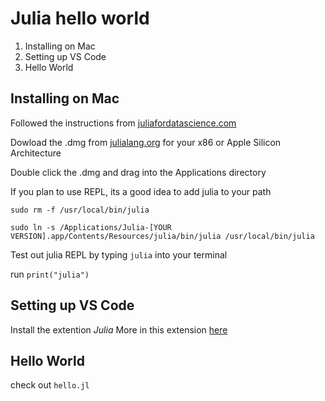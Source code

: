 # Julia hello world

1. Installing on Mac
1. Setting up VS Code
1. Hello World


## Installing on Mac
Followed the instructions from [juliafordatascience.com](https://www.juliafordatascience.com/first-steps-1-installing-julia/)

Dowload the .dmg from [julialang.org](https://julialang.org/downloads/?ref=juliafordatascience.com) for your x86 or Apple Silicon Architecture

Double click the .dmg and drag into the Applications directory

If you plan to use REPL, its a good idea to add julia to your path

```
sudo rm -f /usr/local/bin/julia

sudo ln -s /Applications/Julia-[YOUR VERSION].app/Contents/Resources/julia/bin/julia /usr/local/bin/julia
```

Test out julia REPL by typing `julia` into your terminal

run ```print("julia")```

## Setting up VS Code
Install the extention _Julia_ 
More in this extension [here](julia-vscode.org)

## Hello World
check out ```hello.jl```